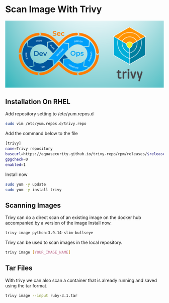 # Scan Image With Trivy

![devops-toys](../images/trivy-logo.png)

## Installation On RHEL

Add repository setting to /etc/yum.repos.d

```bash
sudo vim /etc/yum.repos.d/trivy.repo
```

Add the command below to the file

```bash
[trivy]
name=Trivy repository
baseurl=https://aquasecurity.github.io/trivy-repo/rpm/releases/$releasever/$basearch/
gpgcheck=0
enabled=1
```

Install now

```bash
sudo yum -y update
sudo yum -y install trivy
```

## Scanning Images

Trivy can do a direct scan of an existing image on the docker hub accompanied by a version of the image
Install now.

```bash
trivy image python:3.9.14-slim-bullseye
```

Trivy can be used to scan images in the local repository.

```bash
trivy image [YOUR_IMAGE_NAME]
```

## Tar Files

With trivy we can also scan a container that is already running and saved using the tar format.

```bash
trivy image --input ruby-3.1.tar
```
